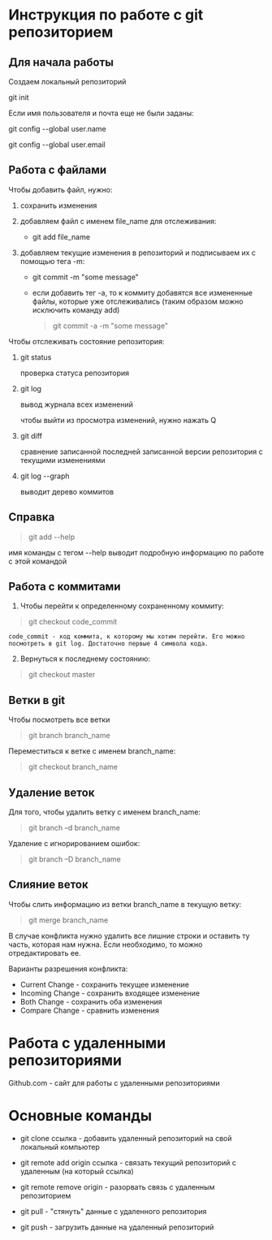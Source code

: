 # Инструкция по работе с git репозиторием

## Для начала работы

Создаем локальный репозиторий

git init

Если имя пользователя и почта еще не были заданы:

git config --global user.name

git config --global user.email


## Работа с файлами

Чтобы добавить файл, нужно:

1. сохранить изменения

2. добавляем файл с именем file_name для отслеживания:

    * git add file_name

3. добавляем текущие изменения в репозиторий и подписываем их с помощью тега -m: 
     * git commit -m "some message"
     * если добавить тег -а, то к коммиту добавятся все  измененные файлы, которые уже отслеживались (таким образом можно исключить команду add)

        > git commit -a -m "some message"

Чтобы отслеживать состояние репозитория:
1. git status

   проверка статуса репозитория
2. git log

   вывод журнала всех изменений

   чтобы выйти из просмотра изменений, нужно нажать Q
3. git diff

   сравнение записанной последней записанной версии репозитория с текущими изменениями

4. git log --graph

   выводит дерево коммитов

## Справка

> git add --help

   имя команды с тегом --help выводит подробную информацию по работе с этой командой

## Работа с коммитами
1. Чтобы перейти к определенному сохраненному коммиту:

> git checkout code_commit

    code_commit - код коммита, к которому мы хотим перейти. Его можно посмотреть в git log. Достаточно первые 4 символа кода.

2. Вернуться к последнему состоянию:

> git checkout master

## Ветки в git
Чтобы посмотреть все ветки

 >  git branch branch_name

Переместиться к ветке с именем branch_name:

 >  git checkout branch_name
## Удаление веток
Для того, чтобы удалить ветку с именем branch_name:

 > git branch –d branch_name

Удаление с игнорированием ошибок:

 > git branch –D branch_name
## Слияние веток
Чтобы слить информацию из ветки branch_name в текущую ветку:

>  git merge branch_name

В случае конфликта нужно удалить все лишние строки и оставить ту часть, которая нам нужна. Если необходимо, то можно отредактировать ее.

Варианты разрешения конфликта:

+ Current Change - сохранить текущее изменение
+ Incoming Change - сохранить входящее изменение
+ Both Change - сохранить оба изменения
+ Compare Change - сравнить изменения

# Работа с удаленными репозиториями

Github.com - сайт для работы с удаленными репозиториями 

# Основные команды

* git clone ссылка - добавить удаленный репозиторий на свой локальный компьютер 

* git remote add origin ссылка - связать текущий репозиторий с удаленным (на который ссылка)

* git remote remove origin - разорвать связь с удаленным репозиторием

* git pull - "стянуть" данные с удаленного репозитория

* git push - загрузить данные на удаленный репозиторий